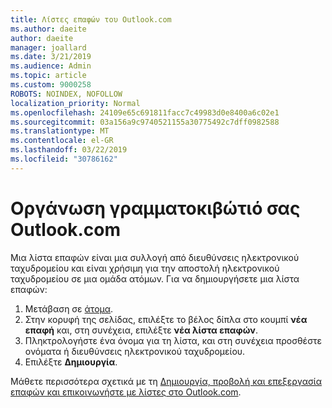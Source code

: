 ```yaml
---
title: Λίστες επαφών του Outlook.com
ms.author: daeite
author: daeite
manager: joallard
ms.date: 3/21/2019
ms.audience: Admin
ms.topic: article
ms.custom: 9000258
ROBOTS: NOINDEX, NOFOLLOW
localization_priority: Normal
ms.openlocfilehash: 24109e65c691811facc7c49983d0e8400a6c02e1
ms.sourcegitcommit: 03a156a9c9740521155a30775492c7dff0982588
ms.translationtype: MT
ms.contentlocale: el-GR
ms.lasthandoff: 03/22/2019
ms.locfileid: "30786162"
---
```

# <a name="organizing-your-outlookcom-mailbox"></a>Οργάνωση γραμματοκιβώτιό σας Outlook.com

Μια λίστα επαφών είναι μια συλλογή από διευθύνσεις ηλεκτρονικού ταχυδρομείου και είναι χρήσιμη για την αποστολή ηλεκτρονικού ταχυδρομείου σε μια ομάδα ατόμων. Για να δημιουργήσετε μια λίστα επαφών:

1. Μετάβαση σε [άτομα](https://outlook.live.com/people/).
1. Στην κορυφή της σελίδας, επιλέξτε το βέλος δίπλα στο κουμπί **νέα επαφή** και, στη συνέχεια, επιλέξτε **νέα λίστα επαφών**.
1. Πληκτρολογήστε ένα όνομα για τη λίστα, και στη συνέχεια προσθέστε ονόματα ή διευθύνσεις ηλεκτρονικού ταχυδρομείου.
1. Επιλέξτε **Δημιουργία**.

Μάθετε περισσότερα σχετικά με τη [Δημιουργία, προβολή και επεξεργασία επαφών και επικοινωνήστε με λίστες στο Outlook.com](https://support.office.com/article/5b909158-036e-4820-92f7-2a27f57b9f01).